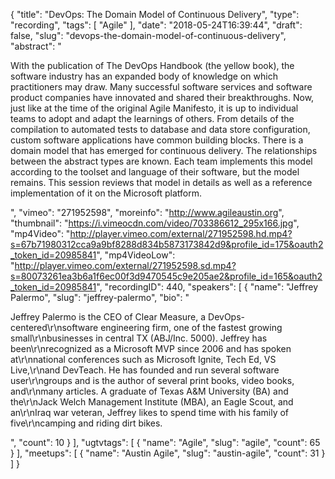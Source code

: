 {
  "title": "DevOps: The Domain Model of Continuous Delivery",
  "type": "recording",
  "tags": [
    "Agile"
  ],
  "date": "2018-05-24T16:39:44",
  "draft": false,
  "slug": "devops-the-domain-model-of-continuous-delivery",
  "abstract": "<p>With the publication of The DevOps Handbook (the yellow book), the software industry has an expanded body of knowledge on which practitioners may draw. Many successful software services and software product companies have innovated and shared their breakthroughs. Now, just like at the time of the original Agile Manifesto, it is up to individual teams to adopt and adapt the learnings of others. From details of the compilation to automated tests to database and data store configuration, custom software applications have common building blocks. There is a domain model that has emerged for continuous delivery. The relationships between the abstract types are known. Each team implements this model according to the toolset and language of their software, but the model remains. This session reviews that model in details as well as a reference implementation of it on the Microsoft platform.</p>",
  "vimeo": "271952598",
  "moreinfo": "http://www.agileaustin.org",
  "thumbnail": "https://i.vimeocdn.com/video/703386612_295x166.jpg",
  "mp4Video": "http://player.vimeo.com/external/271952598.hd.mp4?s=67b71980312cca9a9bf8288d834b5873173842d9&profile_id=175&oauth2_token_id=20985841",
  "mp4VideoLow": "http://player.vimeo.com/external/271952598.sd.mp4?s=80073261ea3b6a1f6ec00f3d9470545c9e205ae2&profile_id=165&oauth2_token_id=20985841",
  "recordingID": 440,
  "speakers": [
    {
      "name": "Jeffrey Palermo",
      "slug": "jeffrey-palermo",
      "bio": "<p>Jeffrey Palermo is the CEO of Clear Measure, a DevOps-centered\r\nsoftware engineering firm, one of the fastest growing small\r\nbusinesses in central TX (ABJ/Inc. 5000). Jeffrey has been\r\nrecognized as a Microsoft MVP since 2006 and has spoken at\r\nnational conferences such as Microsoft Ignite, Tech Ed, VS Live,\r\nand DevTeach. He has founded and run several software user\r\ngroups and is the author of several print books, video books, and\r\nmany articles. A graduate of Texas A&M University (BA) and the\r\nJack Welch Management Institute (MBA), an Eagle Scout, and an\r\nIraq war veteran, Jeffrey likes to spend time with his family of five\r\ncamping and riding dirt bikes.</p>",
      "count": 10
    }
  ],
  "ugtvtags": [
    {
      "name": "Agile",
      "slug": "agile",
      "count": 65
    }
  ],
  "meetups": [
    {
      "name": "Austin Agile",
      "slug": "austin-agile",
      "count": 31
    }
  ]
}
